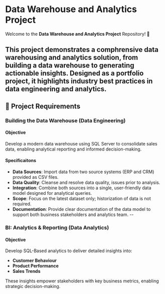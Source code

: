 # Data Warehouse and Analytics Project

Welcome to the **Data Warehouse and Analytics Project** Repository! 🚀

This project demonstrates a comphrensive data warehousing and analytics solution, from building a data warehouse to generating actionable insights. Designed as a portfolio project, it highlights industry best practices in data engineering and analytics. 
-- 

## 🚀 Project Requirements 

### Building the Data Warehouse (Data Engineering) 

#### Objective 
Develop a modern data warehouse using SQL Server to consolidate sales data, enabling analytical reporting and informed decision-making. 

#### Specificaitons 
- **Data Sources**: Import data from two source systems (ERP and CRM) provided as CSV files.
- **Data Quality**: Cleanse and resolve data quality, issues prior to analysis.
- **Integration**: Combine both sources into a single, user-friendly data model designed for analytical queries.
- **Scope**: Focus on the latest dataset only; historization of data is not required. 
- **Documentation**: Provide clear documentation of the data model to support both business stakeholders and analytics team.
-- 

### BI: Analytics & Reporting (Data Analytics) 

#### Objective 
Develop SQL-Based analytics to deliver detailed insights into: 
- **Customer Behaviour**
- **Product Performance**
- **Sales Trends**

These insights empower stakeholders with key business metrics, enabling strategic decision-making. 

